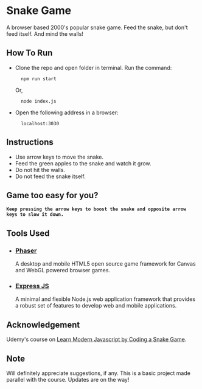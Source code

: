 # Snake Game

A browser based 2000's popular snake game. Feed the snake, but don't feed itself. And mind the walls!

## How To Run
* Clone the repo and open folder in terminal. Run the command:

        npm run start
    Or, 
        
        node index.js
* Open the following address in a browser:

        localhost:3030

## Instructions
* Use arrow keys to move the snake.
* Feed the green apples to the snake and watch it grow.
* Do not hit the walls.
* Do not feed the snake itself.

## Game too easy for you?
 **```Keep pressing the arrow keys to boost the snake and opposite arrow keys to slow it down.```**

## Tools Used

* ### [Phaser](https://phaser.io)

    A desktop and mobile HTML5 open source game framework for Canvas and WebGL powered browser games.
   
* ### [Express JS](https://expressjs.com)

    A minimal and flexible Node.js web application framework that provides a robust set of features to develop web and mobile applications.

## Acknowledgement
Udemy's course on [Learn Modern Javascript by Coding a Snake Game](https://www.udemy.com/course/learn-modern-javascript-by-coding-a-snake-game).

## Note
Will definitely appreciate suggestions, if any. This is a basic project made parallel with the course. Updates are on the way!




